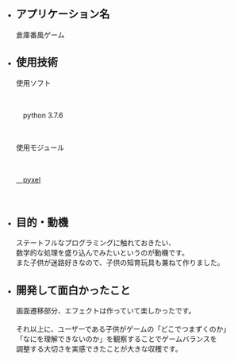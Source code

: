 <ul>
  <li><h2>アプリケーション名</h2></li>
    <p>倉庫番風ゲーム</p>
    <p></p>
 
  <li><h2>使用技術</h2></li>
    <p>使用ソフト</p><br>
    <p>　python 3.7.6</p><br>
    <p>使用モジュール</p><br>
    <p><a href="https://github.com/kitao/pyxel">　pyxel</a></p><br>
  
  <li><h2>目的・動機</h2></li>
    <p>
      ステートフルなプログラミングに触れておきたい、<br>
      数学的な処理を盛り込んでみたいというのが動機です。<br>
      また子供が迷路好きなので、子供の知育玩具も兼ねて作りました。<br>
    </p>
  
  <li><h2>開発して面白かったこと</h2></li>
    <p>
      画面遷移部分、エフェクトは作っていて楽しかったです。<br>
      <br>
      それ以上に、ユーザーである子供がゲームの「どこでつまずくのか」<br>
      「なにを理解できないのか」を観察することでゲームバランスを<br>
      調整する大切さを実感できたことが大きな収穫です。<br>
    </p>
</ul>
　
